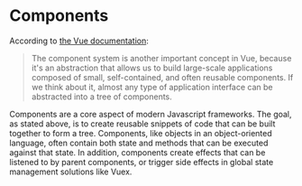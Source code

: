 # Components

According to [the Vue documentation](https://v3.vuejs.org/guide/introduction.html#composing-with-components):

> The component system is another important concept in Vue, because it's an abstraction that allows us to build large-scale applications composed of small, self-contained, and often reusable components. If we think about it, almost any type of application interface can be abstracted into a tree of components.

Components are a core aspect of modern Javascript frameworks. The goal, as stated above, is to create reusable snippets of code that can be built together to form a tree. Components, like objects in an object-oriented language, often contain both state and methods that can be executed against that state. In addition, components create effects that can be listened to by parent components, or trigger side effects in global state management solutions like Vuex.